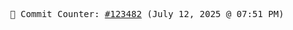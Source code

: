 <p align="center">
    <samp>
        📮 Commit Counter: <a href="https://github.com/Javascript-void0/Javascript-void0/commits/main">#123482</a> (July 12, 2025 @ 07:51 PM)
    </samp>
</p>